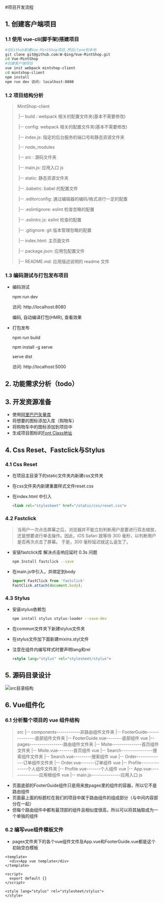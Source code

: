 #项目开发流程

## 1. 创建客户端项目

###  1.1 使用 vue-cli(脚手架)搭建项目 

```bash
#在Github新建Vue-MintShop项目,然后clone到本地
git clone git@github.com:W-Qing/Vue-MintShop.git
cd Vue-MintShop
#创建客户端项目
vue init webpack mintshop-client
cd mintshop-client
npm install
npm run dev 访问: localhost:8080
```

### 1.2 项目结构分析 

> MintShop-client
>
> ​	|-- build : webpack 相关的配置文件夹(基本不需要修改) 
>
> ​	|-- config: webpack 相关的配置文件夹(基本不需要修改)
>
> ​	|-- index.js: 指定的后台服务的端口号和静态资源文件夹 
>
> ​	|-- node_modules 
>
> ​	|-- src : 源码文件夹 
>
> ​	|-- main.js: 应用入口 js
>
> ​	|-- static: 静态资源文件夹
>
> ​	|-- .babelrc: babel 的配置文件 
>
> ​	|-- .editorconfig: 通过编辑器的编码/格式进行一定的配置 
>
> ​	|-- .eslintignore: eslint 检查忽略的配置
>
> ​	|-- .eslintrc.js: eslint 检查的配置 
>
> ​	|-- .gitignore: git 版本管理忽略的配置 
>
> ​	|-- index.html: 主页面文件
>
> ​	|-- package.json: 应用包配置文件
>
> ​	|-- README.md: 应用描述说明的 readme 文件 

### 1.3 编码测试与打包发布项目  

- 编码测试 

  npm run dev 

  访问: http://localhost:8080 

  编码, 自动编译打包(HMR), 查看效果 

- 打包发布 

  npm run build 

  npm install -g serve 

  serve dist

  访问: http://localhost:5000  

## 2. 功能需求分析（todo）

## 3. 开发资源准备
- 使用[阿里巴巴矢量库]( http://www.iconfont.cn/)
- 将想要的图标添加入库（购物车） 
- 将购物车中的图标添加到项目中 
- 生成项目图标的[Font Class地址](//at.alicdn.com/t/font_726904_rwoi76wohhq.css)

## 4. Css Reset、Fastclick与Stylus

### 4.1 Css Reset

- 在项目主目录下的static文件夹内新建css文件夹

- 在css文件夹内新建重置样式文件reset.css 

- 在index.html 中引入 

  ```html
  <link rel="stylesheet" href="/static/css/reset.css">
  ```

### 4.2 Fastclick

> 当用户一次点击屏幕之后，浏览器并不能立刻判断用户是要进行双击缩放，还是想要进行单击操作。因此，iOS Safari 就等待 300 毫秒，以判断用户是否再次点击了屏幕。 于是，300 毫秒延迟就这么诞生了。

- 安装fastclick库  解决点击响应延时 0.3s 问题 

  ```bash
  npm Install fastclick --save
  ```

- 在main.js中引入，并绑定到body

  ```js
  import FastClick from 'fastclick'
  FastClick.attach(document.body);
  ```

### 4.3 Stylus

- 安装stylus依赖包

  ```bash
  npm install stylus stylus-loader --save-dev
  ```

- 在common文件夹下新建stylus文件夹

- 在stylus文件加下面新建mixins.styl文件

- 注意在组件内编写样式时要声明lang和rel

  ```html
  <style lang="stylus" rel="stylesheet/stylus">
  ```

## 5. 源码目录设计

![src目录结构](http://owoccema2.bkt.clouddn.com/Readme/vue/mintshop.png)

## 6. Vue组件化

### 6.1 分析整个项目的 vue 组件结构 

> src 
>		|-- components------------非路由组件文件夹 
>			|-- FooterGuide---------------底部组件文件夹 
>				|-- FooterGuide.vue--------底部组件 vue 
>		|-- pages-----------------路由组件文件夹 
>			|-- Msite---------------首页组件文件夹 
>				|-- Msite.vue--------首页组件 vue 
>			|-- Search----------------搜索组件文件夹 
>				|-- Search.vue---------搜索组件 vue 
>			|-- Order--------------订单组件文件夹 
>				|-- Order.vue-------订单组件 vue 
>			|-- Profile--------------个人组件文件夹 
>				|-- Profile.vue-------个人组件 vue 
>		|-- App.vue---------------应用根组件 vue 
>		|-- main.js---------------应用入口 js 

- 页面底部的FooterGuide组件只是用来放pages里的组件的容器，所以它不是路由组件
- 页面最上面的标题栏在我们的项目中属于路由组件的组成部分（与中间内容部分在一起）
- 但每个路由组件中都有最顶部的组件且相似度很高，所以可以将其抽取成为一个单独的组件

### 6.2 编写vue组件模板文件

- pages文件夹下的各个vue组件文件及App.vue和FooterGuide.vue都是这个初始空白模板

```vue
<template>
  <div>App vue template</div>
</template>

<script>
  export default {}
</script>

<style lang="stylus" rel="stylesheet/stylus">
</style>
```

